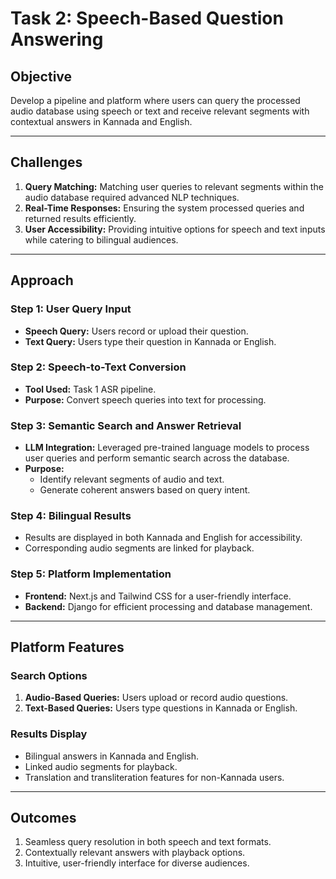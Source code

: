# **Task 2: Speech-Based Question Answering**  

## **Objective**  
Develop a pipeline and platform where users can query the processed audio database using speech or text and receive relevant segments with contextual answers in Kannada and English.  

---

## **Challenges**  
1. **Query Matching:** Matching user queries to relevant segments within the audio database required advanced NLP techniques.  
2. **Real-Time Responses:** Ensuring the system processed queries and returned results efficiently.  
3. **User Accessibility:** Providing intuitive options for speech and text inputs while catering to bilingual audiences.  

---

## **Approach**  

### **Step 1: User Query Input**  
- **Speech Query:** Users record or upload their question.  
- **Text Query:** Users type their question in Kannada or English.  

### **Step 2: Speech-to-Text Conversion**  
- **Tool Used:** Task 1 ASR pipeline.  
- **Purpose:** Convert speech queries into text for processing.  

### **Step 3: Semantic Search and Answer Retrieval**  
- **LLM Integration:** Leveraged pre-trained language models to process user queries and perform semantic search across the database.  
- **Purpose:**  
  - Identify relevant segments of audio and text.  
  - Generate coherent answers based on query intent.  

### **Step 4: Bilingual Results**  
- Results are displayed in both Kannada and English for accessibility.  
- Corresponding audio segments are linked for playback.  

### **Step 5: Platform Implementation**  
- **Frontend:** Next.js and Tailwind CSS for a user-friendly interface.  
- **Backend:** Django for efficient processing and database management.  

---

## **Platform Features**  

### **Search Options**  
1. **Audio-Based Queries:** Users upload or record audio questions.  
2. **Text-Based Queries:** Users type questions in Kannada or English.  

### **Results Display**  
- Bilingual answers in Kannada and English.  
- Linked audio segments for playback.  
- Translation and transliteration features for non-Kannada users.  

---

## **Outcomes**  
1. Seamless query resolution in both speech and text formats.  
2. Contextually relevant answers with playback options.  
3. Intuitive, user-friendly interface for diverse audiences.  